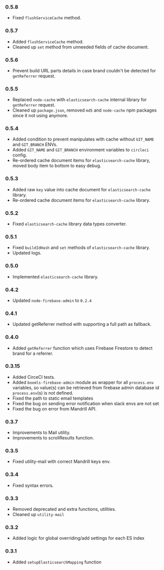 ### 0.5.8
* Fixed `flushServiceCache` method.

### 0.5.7
* Added `flushServiceCache` method.
* Cleaned up `set` method from unneeded fields of cache document. 

### 0.5.6
* Prevent build URL parts details in case brand couldn't be detected for `getReferrer` request.

### 0.5.5
* Replaced `node-cache` with `elasticsearch-cache` internal library for `getReferrer` request.
* Cleaned up `package.json`, removed `md5` and `node-cache` npm packages since it not using anymore. 

### 0.5.4
* Added condition to prevent manipulates with cache without `GIT_NAME` and `GIT_BRANCH` ENVs.
* Added `GIT_NAME` and `GIT_BRANCH` environment variables to `circleci` config. 
* Re-ordered cache document items for `elasticsearch-cache` library, moved body item to bottom to easy debug.

### 0.5.3
* Added raw `key` value into cache document for `elasticsearch-cache` library.
* Re-ordered cache document items for `elasticsearch-cache` library.

### 0.5.2
* Fixed `elasticsearch-cache` library data types converter.

### 0.5.1
* Fixed `buildIdHash` and `set` methods of `elasticsearch-cache` library.
* Updated logs.

### 0.5.0
* Implemented `elasticsearch-cache` library.

### 0.4.2
* Updated `node-firebase-admin` to `0.2.4`

### 0.4.1
* Updated getReferrer method with supporting a full path as fallback.

### 0.4.0
* Added `getReferrer` function which uses Firebase Firestore to detect brand for a referrer.

### 0.3.15
* Added CirceCI tests.
* Added `boxmls-firebase-admin` module as wrapper for all `process.env` variables, so value(s) can be retrieved from firebase admin database id `process.env`(s) is not defined.
* Fixed the path to static email templates
* Fixed the bug on sending error notification when slack envs are not set
* Fixed the bug on error from Mandrill API.

### 0.3.7
* Improvements to Mail utility.
* Improvements to scrollResults function.

### 0.3.5
* Fixed utility-mail with correct Mandrill keys env.

### 0.3.4
* Fixed syntax errors.

### 0.3.3
* Removed deprecated and extra functions, utilities.
* Cleaned up `utility-mail`

### 0.3.2
* Added logic for global overriding/add settings for each ES index

### 0.3.1
* Added `setupElasticsearchMapping` function